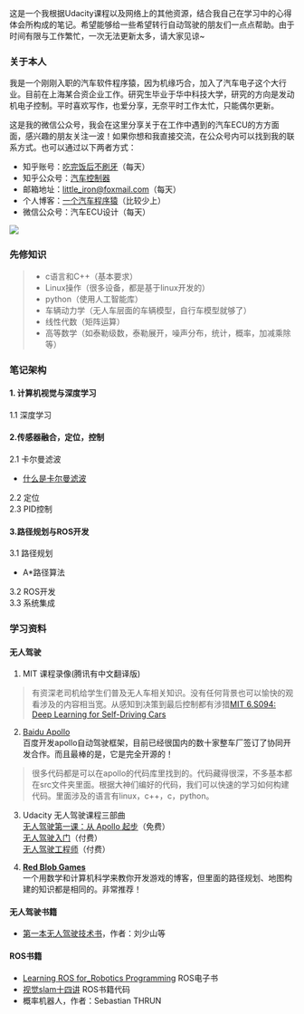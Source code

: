 这是一个我根据Udacity课程以及网络上的其他资源，结合我自己在学习中的心得体会所构成的笔记。希望能够给一些希望转行自动驾驶的朋友们一点点帮助。由于时间有限与工作繁忙，一次无法更新太多，请大家见谅~

### 关于本人
我是一个刚刚入职的汽车软件程序猿，因为机缘巧合，加入了汽车电子这个大行业。目前在上海某合资企业工作。研究生毕业于华中科技大学，研究的方向是发动机电子控制。平时喜欢写作，也爱分享，无奈平时工作太忙，只能偶尔更新。

这是我的微信公众号，我会在这里分享关于在工作中遇到的汽车ECU的方方面面，感兴趣的朋友关注一波！如果你想和我直接交流，在公众号内可以找到我的联系方式。也可以通过以下两者方式：

- 知乎账号：[吃完饭后不刷牙](https://www.zhihu.com/people/tie-xiao-tie-93/activities)（每天）
- 知乎公众号：[汽车控制器](https://zhuanlan.zhihu.com/c_65033682)
- 邮箱地址：little_iron@foxmail.com（每天）
- 个人博客：[一个汽车程序猿](http://iron.applinzi.com)（比较少上）
- 微信公众号：汽车ECU设计（每天）

![](https://i.imgur.com/pTA2EU6.jpg)

### 先修知识
> - c语言和C++（基本要求）
> - Linux操作（很多设备，都是基于linux开发的）
> - python（使用人工智能库）
> - 车辆动力学（无人车层面的车辆模型，自行车模型就够了）
> - 线性代数（矩阵运算）
> - 高等数学（如泰勒级数，泰勒展开，噪声分布，统计，概率，加减乘除等）


### 笔记架构
#### 1. 计算机视觉与深度学习
1.1 深度学习
#### 2.传感器融合，定位，控制
2.1 卡尔曼滤波  

- [什么是卡尔曼滤波](https://github.com/wzyanqi/My-self-driving-car-note/blob/master/Sensor-Fusion/what-is-kalman-filter.md)

2.2 定位  
2.3 PID控制
#### 3.路径规划与ROS开发
3.1 路径规划  

- A*路径算法

3.2 ROS开发  
3.3 系统集成  


### 学习资料
#### 无人驾驶
1. MIT 课程录像(腾讯有中文翻译版)
> 有资深老司机给学生们普及无人车相关知识。没有任何背景也可以愉快的观看涉及的内容相当宽。从感知到决策到最后控制都有涉猎[MIT 6.S094: Deep Learning for Self-Driving Cars](https://selfdrivingcars.mit.edu)
> 

2. [Baidu Apollo](https://github.com/ApolloAuto/apollo)  
百度开发apollo自动驾驶框架，目前已经很国内的数十家整车厂签订了协同开发合作。而且最棒的是，它是完全开源的！  
> 很多代码都是可以在apollo的代码库里找到的。代码藏得很深，不多基本都在src文件夹里面。根据大神们编好的代码，我们可以快速的学习如何构建代码。里面涉及的语言有linux，c++，c，python。

3. Udacity 无人驾驶课程三部曲  
[无人驾驶第一课：从 Apollo 起步](https://cn.udacity.com/course/self-driving-car-fundamentals-featuring-apollo--ud0419)（免费）  
[无人驾驶入门](https://cn.udacity.com/course/intro-to-self-driving-cars--nd113-cn)（付费）  
[无人驾驶工程师](https://cn.udacity.com/course/intro-to-self-driving-cars--nd113-cn)（付费）

4. **[Red Blob Games](https://www.redblobgames.com)**  
一个用数学和计算机科学来教你开发游戏的博客，但里面的路径规划、地图构建的知识都是相同的。非常推荐！

#### 无人驾驶书籍
- [第一本无人驾驶技术书](https://pan.baidu.com/s/1c3472FI)，作者：刘少山等

#### ROS书籍
- [Learning ROS for_Robotics Programming](https://github.com/AaronMR/Learning_ROS_for_Robotics_Programming_2nd_edition) ROS电子书
- [视觉slam十四讲](https://github.com/gaoxiang12/slambook) ROS书籍代码
- 概率机器人，作者：Sebastian THRUN
